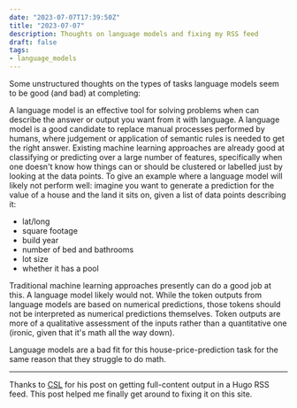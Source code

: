 ```yaml
---
date: "2023-07-07T17:39:50Z"
title: "2023-07-07"
description: Thoughts on language models and fixing my RSS feed
draft: false
tags:
- language_models
---
```


Some unstructured thoughts on the types of tasks language models seem to be good (and bad) at completing:

A language model is an effective tool for solving problems when can describe the answer or output you want from it with language.
A language model is a good candidate to replace manual processes performed by humans, where judgement or application of semantic rules is needed to get the right answer.
Existing machine learning approaches are already good at classifying or predicting over a large number of features, specifically when one doesn't know how things can or should be clustered or labelled just by looking at the data points.
To give an example where a language model will likely not perform well: imagine you want to generate a prediction for the value of a house and the land it sits on, given a list of data points describing it:

- lat/long
- square footage
- build year
- number of bed and bathrooms
- lot size
- whether it has a pool

Traditional machine learning approaches presently can do a good job at this.
A language model likely would not.
While the token outputs from language models are based on numerical predictions, those tokens should not be interpreted as numerical predictions themselves.
Token outputs are more of a qualitative assessment of the inputs rather than a quantitative one (ironic, given that it's math all the way down).

Language models are a bad fit for this house-price-prediction task for the same reason that they struggle to do math.

---

Thanks to [CSL](https://blog.cubercsl.site/en/post/rssfullcontent-in-hugo/) for his post on getting full-content output in a Hugo RSS feed.
This post helped me finally get around to fixing it on this site.
